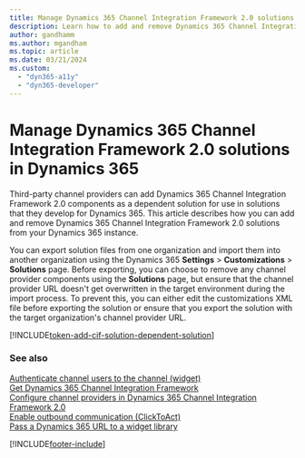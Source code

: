 ```yaml
---
title: Manage Dynamics 365 Channel Integration Framework 2.0 solutions
description: Learn how to add and remove Dynamics 365 Channel Integration Framework 2.0 solutions from Dynamics 365.
author: gandhamm
ms.author: mgandham
ms.topic: article
ms.date: 03/21/2024
ms.custom: 
  - "dyn365-a11y"
  - "dyn365-developer"
---
```


# Manage Dynamics 365 Channel Integration Framework 2.0 solutions in Dynamics 365

Third-party channel providers can add Dynamics 365 Channel Integration Framework 2.0 components as a dependent solution for use in solutions that they develop for Dynamics 365. This article describes how you can add and remove Dynamics 365 Channel Integration Framework 2.0 solutions from your Dynamics 365 instance.

You can export solution files from one organization and import them into another organization using the Dynamics 365 **Settings** > **Customizations** > **Solutions** page. Before exporting, you can choose to remove any channel provider components using the **Solutions** page, but ensure that the channel provider URL doesn't get overwritten in the target environment during the import process. To prevent this, you can either edit the customizations XML file before exporting the solution or ensure that you export the solution with the target organization's channel provider URL.

[!INCLUDE[token-add-cif-solution-dependent-solution](../../shared/token-add-cif-solution-dependent-solution.md)]

### See also

[Authenticate channel users to the channel (widget)](../../v1/administer/authenticate-channel-users.md)  
[Get Dynamics 365 Channel Integration Framework](../../v1/administer/get-channel-integration-framework.md)  
[Configure channel providers in Dynamics 365 Channel Integration Framework 2.0](configure-channel-provider-app-profile-manager.md)  
[Enable outbound communication (ClickToAct)](../../v1/administer/enable-outbound-communication-clicktoact.md)  
[Pass a Dynamics 365 URL to a widget library](../../v1/administer/pass-url-widget-library.md)  


[!INCLUDE[footer-include](../../../includes/footer-banner.md)]
